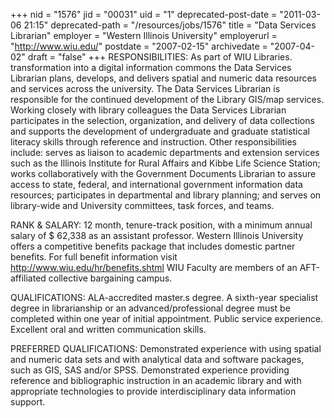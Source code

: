 +++
nid = "1576"
jid = "00031"
uid = "1"
deprecated-post-date = "2011-03-06 21:15"
deprecated-path = "/resources/jobs/1576"
title = "Data Services Librarian"
employer = "Western Illinois University"
employerurl = "http://www.wiu.edu/"
postdate = "2007-02-15"
archivedate = "2007-04-02"
draft = "false"
+++
RESPONSIBILITIES: As part of WIU Libraries. transformation into a
digital information commons the Data Services Librarian plans, develops,
and delivers spatial and numeric data resources and services across the
university. The Data Services Librarian is responsible for the continued
development of the Library GIS/map services. Working closely with
library colleagues the Data Services Librarian participates in the
selection, organization, and delivery of data collections and supports
the development of undergraduate and graduate statistical literacy
skills through reference and instruction. Other responsibilities
include: serves as liaison to academic departments and extension
services such as the Illinois Institute for Rural Affairs and Kibbe Life
Science Station; works collaboratively with the Government Documents
Librarian to assure access to state, federal, and international
government information data resources; participates in departmental and
library planning; and serves on library-wide and University committees,
task forces, and teams.

RANK & SALARY: 12 month, tenure-track position, with a minimum annual
salary of $ 62,338 as an assistant professor. Western Illinois
University offers a competitive benefits package that includes domestic
partner benefits. For full benefit information visit
http://www.wiu.edu/hr/benefits.shtml WIU Faculty are members of an
AFT-affiliated collective bargaining campus.
  
QUALIFICATIONS: ALA-accredited master.s degree. A sixth-year specialist
degree in librarianship or an advanced/professional degree must be
completed within one year of initial appointment. Public service
experience. Excellent oral and written communication skills.

PREFERRED QUALIFICATIONS: Demonstrated experience with using spatial and
numeric data sets and with analytical data and software packages, such
as GIS, SAS and/or SPSS. Demonstrated experience providing reference and
bibliographic instruction in an academic library and with appropriate
technologies to provide interdisciplinary data information support.
